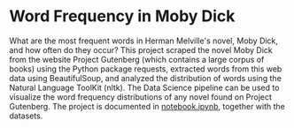 # Word Frequency in Moby Dick

What are the most frequent words in Herman Melville's novel, Moby Dick, and how often do they occur?
This project scraped the novel Moby Dick from the website Project Gutenberg (which contains a large corpus of books) using the Python package requests, extracted words from this web data using BeautifulSoup, and analyzed the distribution of words using the Natural Language ToolKit (nltk). The Data Science pipeline can be used to visualize the word frequency distributions of any novel found on Project Gutenberg. The project is documented in [notebook.ipynb](https://github.com/iDataist/Word-Frequency-in-Moby-Dick/blob/master/notebook.ipynb), together with the datasets.
